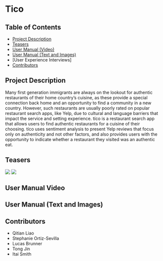 # Tico 

## Table of Contents
- [Project Description](#Project-Description)
- [Teasers](#Teasers)
- [User Manual (Video)](#User-Manual-Video)
- [User Manual (Text and Images)](#User-Manual-Text-and-Images)
- [User Experience Interviews]
- [Contributors](#Contributors)


## Project Description
Many first generation immigrants are always on the lookout for authentic restaurants of their home country’s cuisine, as these provide a special connection back home and an opportunity to find a community in a new country. However, such restaurants are usually poorly rated on popular restaurant search apps, like Yelp, due to cultural and language barriers that impact the service and setting experience. tíco is a restaurant search app that allows users to find authentic restaurants for a cuisine of their choosing. tíco uses sentiment analysis to present Yelp reviews that focus only on authenticity and not other factors, and also provides users with the opportunity to indicate whether a restaurant they visited was an authentic eat.

## Teasers 
<img src = "images/tico.jpg"> 
<img src = "images/tico2.jpg">

## User Manual Video 


## User Manual (Text and Images)


## Contributors  
- Qitian Liao
- Stephanie Ortiz-Sevilla
- Lucas Brunner
- Tong Jin 
- Itai Smith




